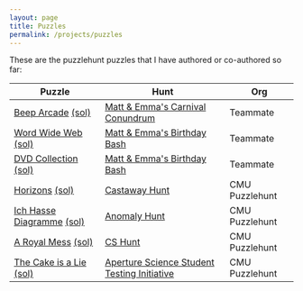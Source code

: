 ```yaml
---
layout: page
title: Puzzles
permalink: /projects/puzzles
---
```


These are the puzzlehunt puzzles that I have authored or co-authored so far:

| Puzzle                                                                      | Hunt                                                       | Org            |
|-----------------------------------------------------------------------------|------------------------------------------------------------|----------------|
| [Beep Arcade][beep-arcade] [(sol)][beep-arcade-sol]                         | [Matt & Emma's Carnival Conundrum][teammate-hunt]          | Teammate       |
| [Word Wide Web][word-wide-web] [(sol)][word-wide-web-sol]                   | [Matt & Emma's Birthday Bash][teammate-hunt-2020]          | Teammate       |
| [DVD Collection][dvd-collection] [(sol)][dvd-collection-sol]                | [Matt & Emma's Birthday Bash][teammate-hunt-2020]          | Teammate       |
| [Horizons][horizons] [(sol)][horizons-sol]                                  | [Castaway Hunt][castaway-hunt]                             | CMU Puzzlehunt |
| [Ich Hasse Diagramme][ich-hasse-diagramme] [(sol)][ich-hasse-diagramme-sol] | [Anomaly Hunt][anomaly-hunt]                               | CMU Puzzlehunt |
| [A Royal Mess][a-royal-mess] [(sol)][a-royal-mess-sol]                      | [CS Hunt][cs-hunt]                                         | CMU Puzzlehunt |
| [The Cake is a Lie][the-cake-is-a-lie] [(sol)][the-cake-is-a-lie-sol]       | [Aperture Science Student Testing Initiative][portal-hunt] | CMU Puzzlehunt |

[beep-arcade]: /files/puzzles/beep-arcade.html
[beep-arcade-sol]: /files/puzzles/beep-arcade-sol.html
[word-wide-web]: /files/puzzles/word-wide-web.pdf
[word-wide-web-sol]: /files/puzzles/word-wide-web-sol.pdf
[dvd-collection]: /files/puzzles/dvd-collection.pdf
[dvd-collection-sol]: /files/puzzles/dvd-collection-sol.pdf
[horizons]: /files/puzzles/horizons.pdf
[horizons-sol]: /files/puzzles/horizons-sol.pdf
[ich-hasse-diagramme]: /files/puzzles/ich-hasse-diagramme.pdf
[ich-hasse-diagramme-sol]: /files/puzzles/ich-hasse-diagramme-sol.pdf
[a-royal-mess]: /files/puzzles/a-royal-mess.pdf
[a-royal-mess-sol]: /files/puzzles/a-royal-mess-sol.pdf
[the-cake-is-a-lie]: /files/puzzles/the-cake-is-a-lie.pdf
[the-cake-is-a-lie-sol]: /files/puzzles/the-cake-is-a-lie-sol.pdf

[teammate-hunt]: https://teammatehunt.com
[teammate-hunt-2020]: https://2020.teammatehunt.com
[castaway-hunt]: https://puzzlehunt.club.cc.cmu.edu/hunt/14/
[anomaly-hunt]: https://puzzlehunt.club.cc.cmu.edu/hunt/12/
[cs-hunt]: https://puzzlehunt.club.cc.cmu.edu/hunt/10/
[portal-hunt]: https://puzzlehunt.club.cc.cmu.edu/hunt/6/
